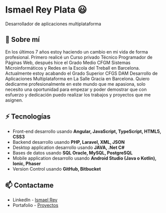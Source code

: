 
# Ismael Rey Plata 😃
Desarrollador de aplicaciones multiplataforma

## 🧐 Sobre mí
En los últimos 7 años estoy haciendo un cambio en mi vida de forma profesional.
Primero realicé un Curso privado Técnico Programador de Páginas Web,
después hice el Grado Medio CFGM Sistemas Microinformáticos y Redes en la Escola del Treball en Barcelona.
Actualmente estoy acabando el Grado Superior CFGS DAM Desarrollo de Aplicaciones Multiplataforma en La Salle Gracia en Barcelona.
Quiero dedicarme profesionalmente en este mundo que me apasiona, solo necesito una oportunidad para empezar y poder demostrar que con esfuerzo y dedicación puedo realizar los trabajos y proyectos que me asignen.

## ⚡ Tecnologías
- Front-end desarrollo usando **Angular, JavaScript, TypeScript, HTML5, CSS3**
- Backend desarrollo usando **PHP, Laravel, XML, JSON**
- Desktop application desarrollo usando **JAVA, .Net C#**
- Bases de datos usando **SQL Oracle, MySQL, PostgreSQL**
- Mobile application desarrollo usando **Android Studio (Java o Kotlin), Ionic, Phaser**
- Version Control usando **GitHub, Bitbucket**

## 📫 Contactame
- LinkedIn - [Ismael Rey](https://www.linkedin.com/in/ismael-rey-plata/)
- Portafolio - [Proyectos](https://ismaelreyportafolio.000webhostapp.com/)

